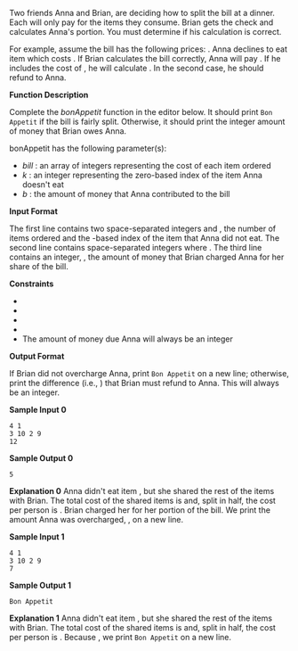Two friends Anna and Brian, are deciding how to split the bill at a dinner. Each will only pay for the items they consume. Brian gets the check and calculates Anna's portion. You must determine if his calculation is correct.

For example, assume the bill has the following prices: . Anna declines to eat item  which costs . If Brian calculates the bill correctly, Anna will pay . If he includes the cost of , he will calculate . In the second case, he should refund  to Anna.

**Function Description**

Complete the *bonAppetit* function in the editor below. It should print `Bon Appetit` if the bill is fairly split. Otherwise, it should print the integer amount of money that Brian owes Anna.

bonAppetit has the following parameter(s):

* *bill* : an array of integers representing the cost of each item ordered
* *k* : an integer representing the zero-based index of the item Anna doesn't eat
* *b* : the amount of money that Anna contributed to the bill

**Input Format**

The first line contains two space-separated integers  and , the number of items ordered and the -based index of the item that Anna did not eat.
The second line contains  space-separated integers  where .
The third line contains an integer, , the amount of money that Brian charged Anna for her share of the bill.

**Constraints**

* 
* 
* 
* 
* The amount of money due Anna will always be an integer

**Output Format**

If Brian did not overcharge Anna, print `Bon Appetit` on a new line; otherwise, print the difference (i.e., ) that Brian must refund to Anna. This will always be an integer.

**Sample Input 0**

```
4 1
3 10 2 9
12
```

**Sample Output 0**

```
5
```

**Explanation 0**
Anna didn't eat item , but she shared the rest of the items with Brian. The total cost of the shared items is  and, split in half, the cost per person is . Brian charged her  for her portion of the bill. We print the amount Anna was overcharged, , on a new line.

**Sample Input 1**

```
4 1
3 10 2 9
7
```

**Sample Output 1**

```
Bon Appetit
```

**Explanation 1**
Anna didn't eat item , but she shared the rest of the items with Brian. The total cost of the shared items is  and, split in half, the cost per person is . Because , we print `Bon Appetit` on a new line.
